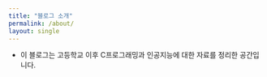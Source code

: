 ```yaml
---
title: "블로그 소개"
permalink: /about/
layout: single
---
```


- 이 블로그는 고등학교 이후 C프로그래밍과 인공지능에 대한 자료를 정리한 공간입니다.
